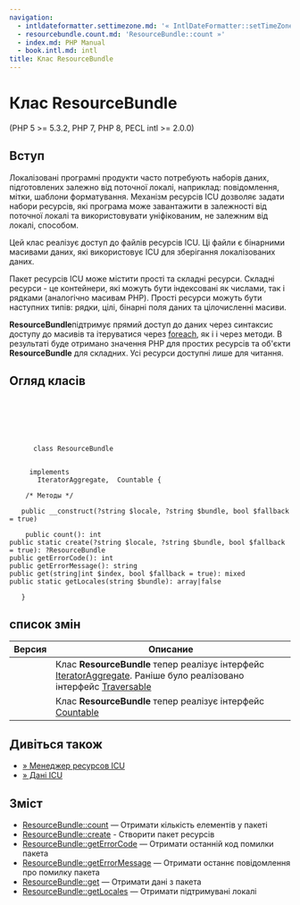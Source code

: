 ```yaml
---
navigation:
  - intldateformatter.settimezone.md: '« IntlDateFormatter::setTimeZone'
  - resourcebundle.count.md: 'ResourceBundle::count »'
  - index.md: PHP Manual
  - book.intl.md: intl
title: Клас ResourceBundle
---
```

# Клас ResourceBundle

(PHP 5 >= 5.3.2, PHP 7, PHP 8, PECL intl >= 2.0.0)

## Вступ

Локалізовані програмні продукти часто потребують наборів даних, підготовлених залежно від поточної локалі, наприклад: повідомлення, мітки, шаблони форматування. Механізм ресурсів ICU дозволяє задати набори ресурсів, які програма може завантажити в залежності від поточної локалі та використовувати уніфікованим, не залежним від локалі, способом.

Цей клас реалізує доступ до файлів ресурсів ICU. Ці файли є бінарними масивами даних, які використовує ICU для зберігання локалізованих даних.

Пакет ресурсів ICU може містити прості та складні ресурси. Складні ресурси - це контейнери, які можуть бути індексовані як числами, так і рядками (аналогічно масивам PHP). Прості ресурси можуть бути наступних типів: рядки, цілі, бінарні поля даних та цілочисленні масиви.

**ResourceBundle**підтримує прямий доступ до даних через синтаксис доступу до масивів та ітеруватися через [foreach](control-structures.foreach.md), як і і через методи. В результаті буде отримано значення PHP для простих ресурсів та об'єкти **ResourceBundle** для складних. Усі ресурси доступні лише для читання.

## Огляд класів

```classsynopsis

     
    

    
     
      class ResourceBundle
     

     implements 
       IteratorAggregate,  Countable {

    /* Методы */
    
   public __construct(?string $locale, ?string $bundle, bool $fallback = true)

    public count(): int
public static create(?string $locale, ?string $bundle, bool $fallback = true): ?ResourceBundle
public getErrorCode(): int
public getErrorMessage(): string
public get(string|int $index, bool $fallback = true): mixed
public static getLocales(string $bundle): array|false

   }
```

## список змін

| Версия | Описание |
| --- | --- |
|  | Клас **ResourceBundle** тепер реалізує інтерфейс [IteratorAggregate](class.iteratoraggregate.md). Раніше було реалізовано інтерфейс [Traversable](class.traversable.md) |
|  | Клас **ResourceBundle** тепер реалізує інтерфейс [Countable](class.countable.md) |

## Дивіться також

-   [»  Менеджер ресурсов ICU](http://userguide.icu-project.org/locale/resources)
-   [» Дані ICU](http://userguide.icu-project.org/icudata)

## Зміст

-   [ResourceBundle::count](resourcebundle.count.md) — Отримати кількість елементів у пакеті
-   [ResourceBundle::create](resourcebundle.create.md) - Створити пакет ресурсів
-   [ResourceBundle::getErrorCode](resourcebundle.geterrorcode.md) — Отримати останній код помилки пакета
-   [ResourceBundle::getErrorMessage](resourcebundle.geterrormessage.md) — Отримати останнє повідомлення про помилку пакета
-   [ResourceBundle::get](resourcebundle.get.md) — Отримати дані з пакета
-   [ResourceBundle::getLocales](resourcebundle.locales.md) — Отримати підтримувані локалі
